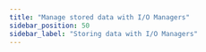 ```yaml
---
title: "Manage stored data with I/O Managers"
sidebar_position: 50
sidebar_label: "Storing data with I/O Managers"
---
```

